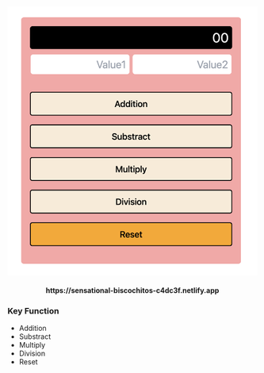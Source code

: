 

![รูปภาพ](./src//assets/Calculator.png)

<div align="center">
  <h4>https://sensational-biscochitos-c4dc3f.netlify.app</h4>
</div>


### Key Function
-   Addition
-   Substract
-   Multiply
-   Division
-   Reset
